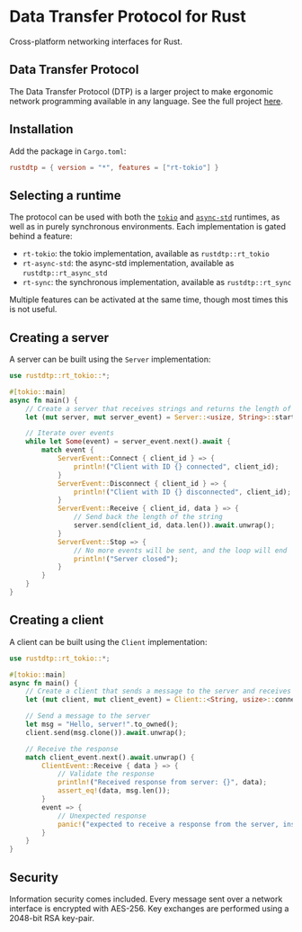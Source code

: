 # Data Transfer Protocol for Rust

Cross-platform networking interfaces for Rust.

## Data Transfer Protocol

The Data Transfer Protocol (DTP) is a larger project to make ergonomic network programming available in any language. See the full project [here](https://wkhallen.com/dtp/).

## Installation

Add the package in `Cargo.toml`:

```toml
rustdtp = { version = "*", features = ["rt-tokio"] }
```

## Selecting a runtime

The protocol can be used with both the [`tokio`](https://github.com/tokio-rs/tokio) and [`async-std`](https://github.com/async-rs/async-std) runtimes, as well as in purely synchronous environments. Each implementation is gated behind a feature:

- `rt-tokio`: the tokio implementation, available as `rustdtp::rt_tokio`
- `rt-async-std`: the async-std implementation, available as `rustdtp::rt_async_std`
- `rt-sync`: the synchronous implementation, available as `rustdtp::rt_sync`

Multiple features can be activated at the same time, though most times this is not useful.

## Creating a server

A server can be built using the `Server` implementation:

```rust
use rustdtp::rt_tokio::*;

#[tokio::main]
async fn main() {
    // Create a server that receives strings and returns the length of each string
    let (mut server, mut server_event) = Server::<usize, String>::start(("0.0.0.0", 0)).await.unwrap();

    // Iterate over events
    while let Some(event) = server_event.next().await {
        match event {
            ServerEvent::Connect { client_id } => {
                println!("Client with ID {} connected", client_id);
            }
            ServerEvent::Disconnect { client_id } => {
                println!("Client with ID {} disconnected", client_id);
            }
            ServerEvent::Receive { client_id, data } => {
                // Send back the length of the string
                server.send(client_id, data.len()).await.unwrap();
            }
            ServerEvent::Stop => {
                // No more events will be sent, and the loop will end
                println!("Server closed");
            }
        }
    }
}
```

## Creating a client

A client can be built using the `Client` implementation:

```rust
use rustdtp::rt_tokio::*;

#[tokio::main]
async fn main() {
    // Create a client that sends a message to the server and receives the length of the message
    let (mut client, mut client_event) = Client::<String, usize>::connect(("127.0.0.1", 29275)).await.unwrap();

    // Send a message to the server
    let msg = "Hello, server!".to_owned();
    client.send(msg.clone()).await.unwrap();

    // Receive the response
    match client_event.next().await.unwrap() {
        ClientEvent::Receive { data } => {
            // Validate the response
            println!("Received response from server: {}", data);
            assert_eq!(data, msg.len());
        }
        event => {
            // Unexpected response
            panic!("expected to receive a response from the server, instead got {:?}", event);
        }
    }
}
```

## Security

Information security comes included. Every message sent over a network interface is encrypted with AES-256. Key exchanges are performed using a 2048-bit RSA key-pair.
